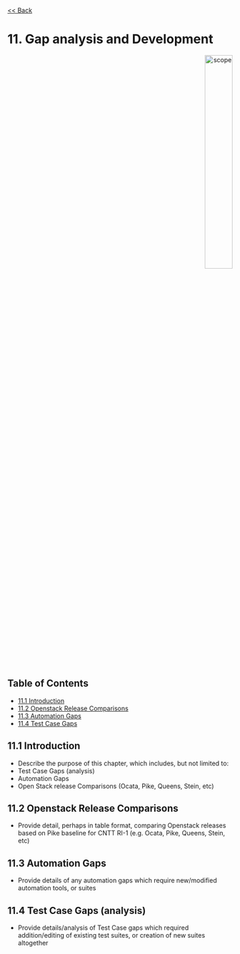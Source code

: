 [<< Back](../)

# 11. Gap analysis and Development
<p align="right"><img src="../figures/bogo_ifo.png" alt="scope" title="Scope" width="35%"/></p>

## Table of Contents
* [11.1 Introduction](#11.1)
* [11.2 Openstack Release Comparisons](#11.2)
* [11.3 Automation Gaps](#11.3)
* [11.4 Test Case Gaps](#11.4)

<a name="11.1"></a>
## 11.1 Introduction

- Describe the purpose of this chapter, which includes, but not limited to:
- Test Case Gaps (analysis)
-	Automation Gaps
-	Open Stack release Comparisons (Ocata, Pike, Queens, Stein, etc)

<a name="11.2"></a>
## 11.2 Openstack Release Comparisons

- Provide detail, perhaps in table format, comparing Openstack releases based on Pike baseline for CNTT RI-1 (e.g. Ocata, Pike, Queens, Stein, etc)

<a name="11.3"></a>
## 11.3 Automation Gaps

- Provide details of any automation gaps which require new/modified automation tools, or suites

<a name="11.4"></a>
## 11.4 Test Case Gaps (analysis)

- Provide details/analysis of Test Case gaps which required addition/editing of existing test suites, or creation of new suites altogether
